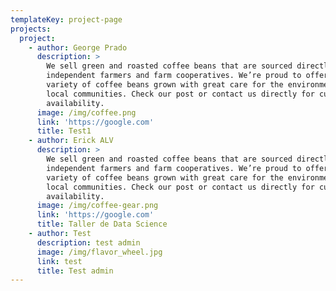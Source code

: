 ```yaml
---
templateKey: project-page
projects:
  project:
    - author: George Prado
      description: >
        We sell green and roasted coffee beans that are sourced directly from
        independent farmers and farm cooperatives. We’re proud to offer a
        variety of coffee beans grown with great care for the environment and
        local communities. Check our post or contact us directly for current
        availability.
      image: /img/coffee.png
      link: 'https://google.com'
      title: Test1
    - author: Erick ALV
      description: >
        We sell green and roasted coffee beans that are sourced directly from
        independent farmers and farm cooperatives. We’re proud to offer a
        variety of coffee beans grown with great care for the environment and
        local communities. Check our post or contact us directly for current
        availability.
      image: /img/coffee-gear.png
      link: 'https://google.com'
      title: Taller de Data Science
    - author: Test
      description: test admin
      image: /img/flavor_wheel.jpg
      link: test
      title: Test admin
---
```


